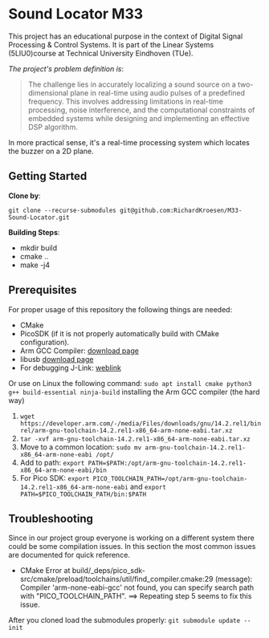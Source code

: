 # Sound Locator M33 
This project has an educational purpose in the context of Digital Signal Processing & Control Systems. It is part of the Linear Systems (5LIU0)course at Technical University Eindhoven (TUe).

*The project's problem definition is*: 
> The challenge lies in accurately localizing a sound source on a two-dimensional plane
in real-time using audio pulses of a predefined frequency.
This involves addressing limitations in real-time processing, noise interference, and
the computational constraints of embedded systems while designing and implementing an effective DSP algorithm.

In more practical sense, it's a real-time processing system which locates the buzzer on a 2D plane. 

## Getting Started
**Clone by**: 

``git clone --recurse-submodules git@github.com:RichardKroesen/M33-Sound-Locator.git``

**Building Steps**: 
- mkdir build
- cmake ..
- make -j4

## Prerequisites 
For proper usage of this repository the following things are needed: 
- CMake
- PicoSDK (if it is not properly automatically build with CMake configuration).
- Arm GCC Compiler: [download page](https://developer.arm.com/downloads/-/gnu-rm)
- libusb [download page](https://libusb.info/)
- For debugging J-Link: [weblink](https://www.segger.com/downloads/jlink/) 
 
Or use on Linux the following command:
`sudo apt install cmake python3 g++ build-essential ninja-build`
installing the Arm GCC compiler (the hard way)
1) ```wget https://developer.arm.com/-/media/Files/downloads/gnu/14.2.rel1/binrel/arm-gnu-toolchain-14.2.rel1-x86_64-arm-none-eabi.tar.xz```
2) ```tar -xvf arm-gnu-toolchain-14.2.rel1-x86_64-arm-none-eabi.tar.xz```
3) Move to a common location: ```sudo mv arm-gnu-toolchain-14.2.rel1-x86_64-arm-none-eabi /opt/```
4) Add to path: ```export PATH=$PATH:/opt/arm-gnu-toolchain-14.2.rel1-x86_64-arm-none-eabi/bin```
5) For Pico SDK: ```export PICO_TOOLCHAIN_PATH=/opt/arm-gnu-toolchain-14.2.rel1-x86_64-arm-none-eabi``` and ```export PATH=$PICO_TOOLCHAIN_PATH/bin:$PATH```

## Troubleshooting 
Since in our project group everyone is working on a different system there could be some compilation issues. In this section the most common issues are documented for quick reference. 

- CMake Error at build/_deps/pico_sdk-src/cmake/preload/toolchains/util/find_compiler.cmake:29 (message):
  Compiler 'arm-none-eabi-gcc' not found, you can specify search path with
  "PICO_TOOLCHAIN_PATH". ==> Repeating step 5 seems to fix this issue. 

After you cloned load the submodules properly:
``git submodule update --init`` 
